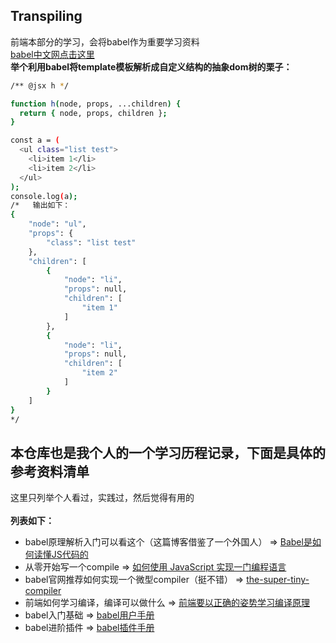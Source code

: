 Transpiling
---
前端本部分的学习，会将babel作为重要学习资料
<br>
[babel中文网点击这里](https://babeljs.cn/)
<br>
**举个利用babel将template模板解析成自定义结构的抽象dom树的栗子：**
```bash
/** @jsx h */

function h(node, props, ...children) {
  return { node, props, children };
}

const a = (
  <ul class="list test">
    <li>item 1</li>
    <li>item 2</li>
  </ul>
);
console.log(a);
/*   输出如下：
{
    "node": "ul",
    "props": {
        "class": "list test"
    },
    "children": [
        {
            "node": "li",
            "props": null,
            "children": [
                "item 1"
            ]
        },
        {
            "node": "li",
            "props": null,
            "children": [
                "item 2"
            ]
        }
    ]
}
*/
````

本仓库也是我个人的一个学习历程记录，下面是具体的参考资料清单
---
这里只列举个人看过，实践过，然后觉得有用的
<br>    
**列表如下：**       
- babel原理解析入门可以看这个（这篇博客借鉴了一个外国人） => [Babel是如何读懂JS代码的](https://zhuanlan.zhihu.com/p/27289600)
- 从零开始写一个compile => [如何使用 JavaScript 实现一门编程语言](https://www.kancloud.cn/xiaoyulive/system/606559)
- babel官网推荐如何实现一个微型compiler（挺不错） => [the-super-tiny-compiler](https://github.com/jamiebuilds/the-super-tiny-compiler)
-  前端如何学习编译，编译可以做什么 => [前端要以正确的姿势学习编译原理](https://zhuanlan.zhihu.com/p/36301857?hmsr=toutiao.io&utm_medium=toutiao.io&utm_source=toutiao.io)
- babel入门基础 => [babel用户手册](https://github.com/jamiebuilds/babel-handbook/blob/master/translations/zh-Hans/user-handbook.md)
- babel进阶插件 => [babel插件手册](https://github.com/jamiebuilds/babel-handbook/blob/master/translations/zh-Hans/plugin-handbook.md)

<br>
<br>
<br>

